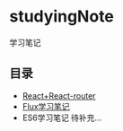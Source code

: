 # studyingNote
学习笔记  

## 目录
* [React+React-router](https://github.com/yoyoCoding/react-demo/blob/master/note.md)
* [Flux学习笔记](https://github.com/yoyoCoding/studyingNote/blob/master/Flux.md)  
* ES6学习笔记 待补充...

